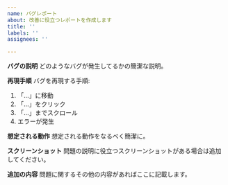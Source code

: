 ```yaml
---
name: バグレポート
about: 改善に役立つレポートを作成します
title: ''
labels: ''
assignees: ''

---
```


**バグの説明**
どのようなバグが発生してるかの簡潔な説明。

**再現手順**
バグを再現する手順:
1. 「...」に移動
2. 「...」をクリック
3. 「...」までスクロール
4. エラーが発生

**想定される動作**
想定される動作をなるべく簡潔に。

**スクリーンショット**
問題の説明に役立つスクリーンショットがある場合は追加してください。

**追加の内容**
問題に関するその他の内容があればここに記載します。
